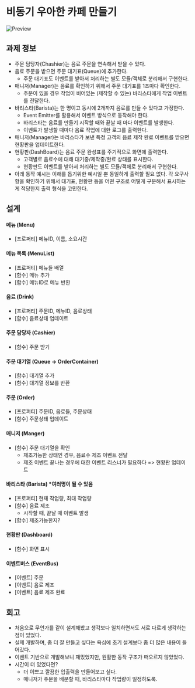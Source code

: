 # 비동기 우아한 카페 만들기

![Preview](./preview.gif)

## 과제 정보
- 주문 담당자(Chashier)는 음료 주문을 연속해서 받을 수 있다.
- 음료 주문을 받으면 주문 대기표(Queue)에 추가한다.
  - 주문 대기표도 이벤트를 받아서 처리하는 별도 모듈/객체로 분리해서 구현한다.
- 매니저(Manager)는 음료를 확인하기 위해서 주문 대기표를 1초마다 확인한다.
  - 주문이 있을 경우 작업이 비어있는 (제작할 수 있는) 바리스타에게 작업 이벤트를 전달한다.
- 바리스타(Barista)는 한 명이고 동시에 2개까지 음료를 만들 수 있다고 가정한다.
  - Event Emitter를 활용해서 이벤트 방식으로 동작해야 한다.
  - 바리스타는 음료를 만들기 시작할 때와 끝날 때 마다 이벤트를 발생한다.
  - 이벤트가 발생할 때마다 음료 작업에 대한 로그를 출력한다.
- 매니저(Manager)는 바리스타가 보낸 특정 고객의 음료 제작 완료 이벤트를 받으면 현황판을 업데이트한다.
- 현황판(DashBoard)는 음료 주문 완성표를 주기적으로 화면에 출력한다.
  - 고객별로 음료수에 대해 대기중/제작중/완료 상태를 표시한다.
  - 현황판도 이벤트를 받아서 처리하는 별도 모듈/객체로 분리해서 구현한다.
- 아래 동작 예시는 이해를 돕기위한 예시일 뿐 동일하게 출력할 필요 없다. 각 요구사항을 확인하기 위해서 대기표, 현황판 등을 어떤 구조로 어떻게 구분해서 표시하는 게 적당한지 출력 형식을 고민한다.

## 설계
#### 메뉴 (Menu)
- [프로퍼티] 메뉴ID, 이름, 소요시간

#### 메뉴 목록 (MenuList)
- [프로퍼티] 메뉴들 배열
- [함수] 메뉴 추가
- [함수] 메뉴ID로 메뉴 반환

#### 음료 (Drink)
- [프로퍼티] 주문ID, 메뉴ID, 음료상태
- [함수] 음료상태 업데이트

#### 주문 담당자 (Cashier)
- [함수] 주문 받기

#### 주문 대기열 (Queue -> OrderContainer)
- [함수] 대기열 추가
- [함수] 대기열 정보를 반환

#### 주문 (Order)
- [프로퍼티] 주문ID, 음료들, 주문상태 
- [함수] 주문상태 업데이트

#### 매니저 (Manger)
- [함수] 주문 대기열을 확인
  - 제조가능한 상태인 경우, 음료수 제조 이벤트 전달
  - 제조 이벤트 끝나는 경우에 대한 이벤트 리스너가 필요하다 => 현황판 업데이트

#### 바리스타 (Barista) *여러명이 될 수 있음
- [프로퍼티] 현재 작업량, 최대 작업량
- [함수] 음료 제조
   * 시작할 때, 끝날 때 이벤트 발생
- [함수] 제조가능한지?

#### 현황판 (Dashboard)
- [함수] 화면 표시

#### 이벤트버스 (EventBus)
- [이벤트] 주문
- [이벤트] 음료 제조
- [이벤트] 음료 제조 완료

## 회고
- 처음으로 무언가를 같이 설계해봤고 생각보다 일치하면서도 서로 다르게 생각하는 점이 있었다.
- 실제 개발하며, 좀 더 잘 만들고 싶다는 욕심에 초기 설계보다 좀 더 많은 내용이 들어갔다.
- 이벤트 기반으로 개발해보니 재밌었지만, 원활한 동작 구조가 떠오르지 않았었다.
- 시간이 더 있었다면?<br>
  - 더 이쁘고 깔끔한 입출력을 만들어보고 싶다.
  - 매니저가 주문을 배분할 때, 바리스타마다 작업량이 일정하도록.